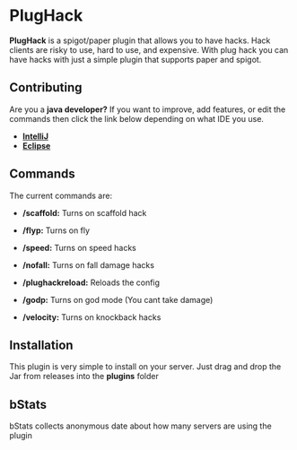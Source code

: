 # PlugHack

**PlugHack** is a spigot/paper plugin that allows you to have hacks. Hack clients are risky to use, hard to use, and expensive. With plug hack you can have hacks with just a simple plugin that supports paper and spigot.

## Contributing

Are you a **java developer?** If you want to improve, add features, or edit the commands then click the link below depending on what IDE you use.

- **[IntelliJ](https://www.jetbrains.com/help/idea/import-project-or-module-wizard.html#import-project)**
- **[Eclipse](https://help.eclipse.org/2020-12/index.jsp)**


## Commands

The current commands are:

- **/scaffold:** Turns on scaffold hack

- **/flyp:** Turns on fly

- **/speed:** Turns on speed hacks

- **/nofall:** Turns on fall damage hacks

- **/plughackreload:** Reloads the config

- **/godp:** Turns on god mode (You cant take damage)

- **/velocity:** Turns on knockback hacks

## Installation
This plugin is very simple to install on your server. Just drag and drop the Jar from releases into the **plugins** folder

## bStats
bStats collects anonymous date about how many servers are using the plugin
